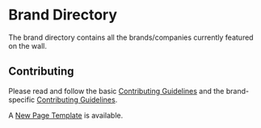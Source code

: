 # Brand Directory

The brand directory contains all the brands/companies currently featured on the wall.

## Contributing

Please read and follow the basic [Contributing Guidelines](/CONTRIBUTING.md) and the brand-specific [Contributing Guidelines](/brands/CONTRIBUTING.md).

A [New Page Template](/brands/TEMPLATE.md) is available.